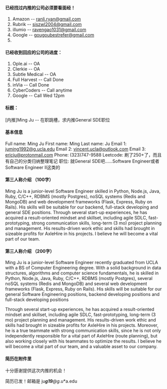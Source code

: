 #### 已经找过内推的公司必须要看面经！

1. Amazon -- ranli.ryan@gmail.com
2. Rubrik -- siszwl2004@gmail.com
3. illumio -- ravengao1031@gmail.com
4. Google -- gougoubestrefer@gmail.com
5. 

#### 已经收到回应的公司的进度：

1. Ople.ai -- OA
2. Clerkie -- OA
3. Subtle Medical -- OA
4. Full Harvest -- Call Done
5. inVia -- Call Done
6. CyberCoders -- Call anytime
7. Google -- Call Wed 12pm

#### 标题：

[内推]Ming Ju -- 在职跳槽，求内推General SDE职位

#### 基本信息

Full name: Ming Ju
First name: Ming
Last name: Ju
Email 1: juming1992@g.ucla.edu
Email 2: vincent.ucla@outlook.com
Email 3: ericju@protonmail.com
Phone: (323)747-9588
Leetcode: 刷了250+了，而且有自己的分类归纳整理笔记
职位: 就General SDE吧……Software Engineer或者Software Engineer II这类的

#### 第三人称介绍 （100字）

Ming Ju is a junior-level Software Engineer skilled in Python, Node.js, Java, Ruby, C/C++, RDBMS (mostly Postgres), noSQL systems (Redis and MongoDB) and web development frameworks (Flask, Express, Ruby on Rails). His skills will be suitable for our backend, full-stack developing and general SDE positions. Through several start-up experiences, he has acquired a result-oriented mindset and skillset, including agile SDLC, fast-prototyping, strong communication skills, long-term (3 mo) project planning and management. His results-driven work ethic and skills had brought in sizeable profits for AxleHire in his projects. I believe he will become a vital part of our team.

#### 第三人称介绍 （200字）

Ming Ju is a junior-level Software Engineer recently graduated from UCLA with a BS of Computer Engineering degree. With a solid background in data structures, algorithms and computer science fundamentals, he is skilled in Python, Node.js, Java, Ruby, C/C++, RDBMS (mostly Postgres), several noSQL systems (Redis and MongoDB) and several web development frameworks (Flask, Express, Ruby on Rails). His skills will be suitable for our general Software Engineering positions, backend developing positions and full-stack developing positions

Through several start-up experiences, he has acquired a result-oriented mindset and skillset, including agile SDLC, fast-prototyping, long-term (3 mo) project planning and management. His results-driven work ethic and skills had brought in sizeable profits for AxleHire in his projects. Moreover, he is a true teammate with strong communication skills, since he is not only independently responsible for a vital part of AxleHire (route planning), but also working closely with his teammates to optimize the results. I believe he will become a vital part of our team, and a valuable asset to our company.


#### 简历在附件里

十分感谢提供这次内推的机会！


简历已发！邮箱是 ju***g19**@g.u**a.edu